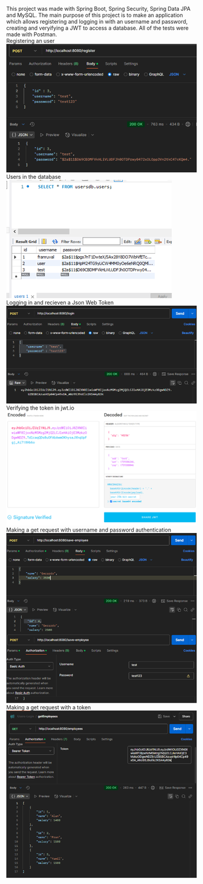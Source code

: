 This project was made with Spring Boot, Spring Security, Spring Data JPA and MySQL. The main purpose of this project is to make an application which allows registering and logging in
with an username and password, creating and veryifying a JWT to access a database. All of the tests were made with Postman.<br>
Registering an user<br>
![alt text](https://github.com/Franruval/Users-Login/blob/master/src/main/resources/static/img/register-user.png?raw=true)<br>
Users in the database<br>
![alt text](https://github.com/Franruval/Users-Login/blob/master/src/main/resources/static/img/databse.png?raw=true)<br>
Logging in and recieven a Json Web Token<br>
![alt text](https://github.com/Franruval/Users-Login/blob/master/src/main/resources/static/img/login.png?raw=true)<br>
Verifying the token in jwt.io<br>
![alt text](https://github.com/Franruval/Users-Login/blob/master/src/main/resources/static/img/jwtio.png?raw=true)<br>
Making a get request with username and password authentication<br>
![alt text](https://github.com/Franruval/Users-Login/blob/master/src/main/resources/static/img/basic-auth.png?raw=true)<br>
Making a get request with a token<br>
![alt text](https://github.com/Franruval/Users-Login/blob/master/src/main/resources/static/img/token-auth.png?raw=true)<br>


